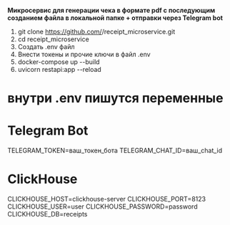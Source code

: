 **Микросервис для генерации чека в формате pdf с последующим созданием файла в локальной папке + отправки через Telegram bot**

1. git clone https://github.com/<your-username>/receipt_microservice.git
2. cd receipt_microservice
3. Создать .env файл
4. Внести токены и прочие ключи в файл .env
5. docker-compose up --build
6. uvicorn restapi:app --reload

# внутри .env пишутся переменные
# Telegram Bot
TELEGRAM_TOKEN=ваш_токен_бота
TELEGRAM_CHAT_ID=ваш_chat_id

# ClickHouse
CLICKHOUSE_HOST=clickhouse-server
CLICKHOUSE_PORT=8123
CLICKHOUSE_USER=user
CLICKHOUSE_PASSWORD=password
CLICKHOUSE_DB=receipts

